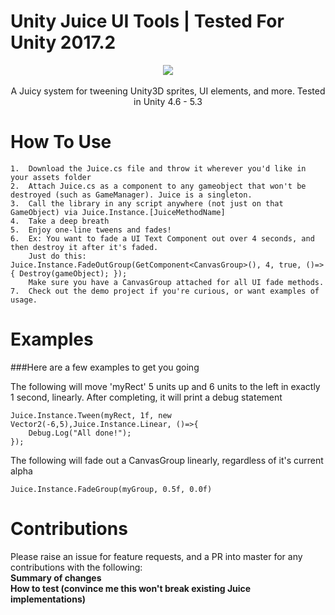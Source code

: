 # Unity Juice UI Tools | Tested For Unity 2017.2
<p align="center">
  <img src="https://puu.sh/sLpgn/c27bd836cc.gif">
  <br/><br/>
  <span>A Juicy system for tweening Unity3D sprites, UI elements, and more. Tested in Unity 4.6 - 5.3</span>
</p>

How To Use
=======

	1.  Download the Juice.cs file and throw it wherever you'd like in your assets folder
	2.  Attach Juice.cs as a component to any gameobject that won't be destroyed (such as GameManager). Juice is a singleton.
	3.  Call the library in any script anywhere (not just on that GameObject) via Juice.Instance.[JuiceMethodName]
	4.  Take a deep breath
	5.  Enjoy one-line tweens and fades!
	6.  Ex: You want to fade a UI Text Component out over 4 seconds, and then destroy it after it's faded.
		Just do this: Juice.Instance.FadeOutGroup(GetComponent<CanvasGroup>(), 4, true, ()=> { Destroy(gameObject); });
		Make sure you have a CanvasGroup attached for all UI fade methods.
	7.  Check out the demo project if you're curious, or want examples of usage.

Examples
=======
###Here are a few examples to get you going

The following will move 'myRect' 5 units up and 6 units to the left in exactly 1 second, linearly. After completing, it will print a debug statement

	Juice.Instance.Tween(myRect, 1f, new Vector2(-6,5),Juice.Instance.Linear, ()=>{
		Debug.Log("All done!");
	});

The following will fade out a CanvasGroup linearly, regardless of it's current alpha

	Juice.Instance.FadeGroup(myGroup, 0.5f, 0.0f)

Contributions
=======
Please raise an issue for feature requests, and a PR into master for any contributions with the following:
<br/>**Summary of changes**
<br/>**How to test (convince me this won't break existing Juice implementations)**
